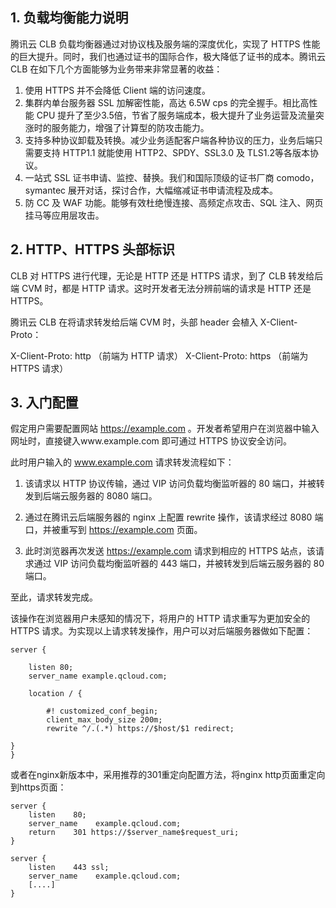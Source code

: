 ## 1. 负载均衡能力说明

腾讯云 CLB 负载均衡器通过对协议栈及服务端的深度优化，实现了 HTTPS 性能的巨大提升。同时，我们也通过证书的国际合作，极大降低了证书的成本。腾讯云 CLB 在如下几个方面能够为业务带来非常显著的收益：

1.	使用 HTTPS 并不会降低 Client 端的访问速度。
2.	集群内单台服务器 SSL 加解密性能，高达 6.5W cps 的完全握手。相比高性能 CPU 提升了至少3.5倍，节省了服务端成本，极大提升了业务运营及流量突涨时的服务能力，增强了计算型的防攻击能力。
3.	支持多种协议卸载及转换。减少业务适配客户端各种协议的压力，业务后端只需要支持 HTTP1.1 就能使用 HTTP2、SPDY、SSL3.0 及 TLS1.2等各版本协议。
4.	一站式 SSL 证书申请、监控、替换。我们和国际顶级的证书厂商 comodo，symantec 展开对话，探讨合作，大幅缩减证书申请流程及成本。
5.	防 CC 及 WAF 功能。能够有效杜绝慢连接、高频定点攻击、SQL 注入、网页挂马等应用层攻击。

## 2. HTTP、HTTPS 头部标识

CLB 对 HTTPS 进行代理，无论是 HTTP 还是 HTTPS 请求，到了 CLB 转发给后端 CVM 时，都是 HTTP 请求。这时开发者无法分辨前端的请求是 HTTP 还是 HTTPS。

腾讯云 CLB 在将请求转发给后端 CVM 时，头部 header 会植入 X-Client-Proto：

X-Client-Proto: http （前端为 HTTP 请求）
X-Client-Proto: https  （前端为 HTTPS 请求）

## 3. 入门配置


假定用户需要配置网站 https://example.com 。开发者希望用户在浏览器中输入网址时，直接键入www.example.com 即可通过 HTTPS 协议安全访问。

此时用户输入的 www.example.com 请求转发流程如下：

1. 该请求以 HTTP 协议传输，通过 VIP 访问负载均衡监听器的 80 端口，并被转发到后端云服务器的 8080 端口。

2. 通过在腾讯云后端服务器的 nginx 上配置 rewrite 操作，该请求经过 8080 端口，并被重写到 https://example.com 页面。

3. 此时浏览器再次发送 https://example.com 请求到相应的 HTTPS 站点，该请求通过 VIP 访问负载均衡监听器的 443 端口，并被转发到后端云服务器的 80 端口。

至此，请求转发完成。

该操作在浏览器用户未感知的情况下，将用户的 HTTP 请求重写为更加安全的 HTTPS 请求。为实现以上请求转发操作，用户可以对后端服务器做如下配置：

```
server {

	listen 80; 
	server_name example.qcloud.com;

	location / {

		#! customized_conf_begin;
		client_max_body_size 200m;
		rewrite ^/.(.*) https://$host/$1 redirect;

} 
}
```

或者在nginx新版本中，采用推荐的301重定向配置方法，将nginx http页面重定向到https页面：

```
server { 	
  	listen	  80;
  	server_name    example.qcloud.com;
  	return	  301 https://$server_name$request_uri;
}

server {
  	listen	  443 ssl;
 	server_name    example.qcloud.com;
	[....]
}
```
